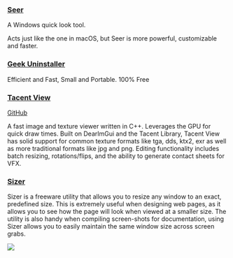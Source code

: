 ### [Seer](http://1218.io/)

A Windows quick look tool.

Acts just like the one in macOS, but Seer is more powerful, customizable and faster.

### [Geek Uninstaller](https://geekuninstaller.com)
Efficient and Fast, Small and Portable. 100% Free


### [Tacent View](https://bluescan.github.io/tacentview/gui.html)

[GitHub](https://github.com/bluescan/tacentview)

A fast image and texture viewer written in C++. Leverages the GPU for quick draw times. Built on DearImGui and the Tacent Library, Tacent View has solid support for common texture formats like tga, dds, ktx2, exr as well as more traditional formats like jpg and png. Editing functionality includes batch resizing, rotations/flips, and the ability to generate contact sheets for VFX.

### [Sizer](https://www.brianapps.net/sizer/)

Sizer is a freeware utility that allows you to resize any window to an exact, predefined size. This is extremely useful when designing web pages, as it allows you to see how the page will look when viewed at a smaller size. The utility is also handy when compiling screen-shots for documentation, using Sizer allows you to easily maintain the same window size across screen grabs.

![](https://www.brianapps.net/sizer/sizerpopupmenu.png)
